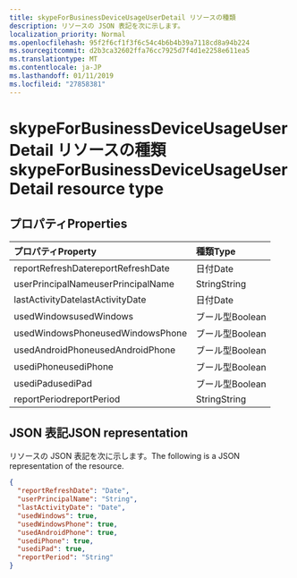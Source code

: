 ```yaml
---
title: skypeForBusinessDeviceUsageUserDetail リソースの種類
description: リソースの JSON 表記を次に示します。
localization_priority: Normal
ms.openlocfilehash: 95f2f6cf1f3f6c54c4b6b4b39a7118cd8a94b224
ms.sourcegitcommit: d2b3ca32602ffa76cc7925d7f4d1e2258e611ea5
ms.translationtype: MT
ms.contentlocale: ja-JP
ms.lasthandoff: 01/11/2019
ms.locfileid: "27858381"
---
```

# <a name="skypeforbusinessdeviceusageuserdetail-resource-type"></a><span data-ttu-id="b772c-103">skypeForBusinessDeviceUsageUserDetail リソースの種類</span><span class="sxs-lookup"><span data-stu-id="b772c-103">skypeForBusinessDeviceUsageUserDetail resource type</span></span>

## <a name="properties"></a><span data-ttu-id="b772c-104">プロパティ</span><span class="sxs-lookup"><span data-stu-id="b772c-104">Properties</span></span>

| <span data-ttu-id="b772c-105">プロパティ</span><span class="sxs-lookup"><span data-stu-id="b772c-105">Property</span></span>          | <span data-ttu-id="b772c-106">種類</span><span class="sxs-lookup"><span data-stu-id="b772c-106">Type</span></span>    |
| :---------------- | :------ |
| <span data-ttu-id="b772c-107">reportRefreshDate</span><span class="sxs-lookup"><span data-stu-id="b772c-107">reportRefreshDate</span></span> | <span data-ttu-id="b772c-108">日付</span><span class="sxs-lookup"><span data-stu-id="b772c-108">Date</span></span>    |
| <span data-ttu-id="b772c-109">userPrincipalName</span><span class="sxs-lookup"><span data-stu-id="b772c-109">userPrincipalName</span></span> | <span data-ttu-id="b772c-110">String</span><span class="sxs-lookup"><span data-stu-id="b772c-110">String</span></span>  |
| <span data-ttu-id="b772c-111">lastActivityDate</span><span class="sxs-lookup"><span data-stu-id="b772c-111">lastActivityDate</span></span>  | <span data-ttu-id="b772c-112">日付</span><span class="sxs-lookup"><span data-stu-id="b772c-112">Date</span></span>    |
| <span data-ttu-id="b772c-113">usedWindows</span><span class="sxs-lookup"><span data-stu-id="b772c-113">usedWindows</span></span>       | <span data-ttu-id="b772c-114">ブール型</span><span class="sxs-lookup"><span data-stu-id="b772c-114">Boolean</span></span> |
| <span data-ttu-id="b772c-115">usedWindowsPhone</span><span class="sxs-lookup"><span data-stu-id="b772c-115">usedWindowsPhone</span></span>  | <span data-ttu-id="b772c-116">ブール型</span><span class="sxs-lookup"><span data-stu-id="b772c-116">Boolean</span></span> |
| <span data-ttu-id="b772c-117">usedAndroidPhone</span><span class="sxs-lookup"><span data-stu-id="b772c-117">usedAndroidPhone</span></span>  | <span data-ttu-id="b772c-118">ブール型</span><span class="sxs-lookup"><span data-stu-id="b772c-118">Boolean</span></span> |
| <span data-ttu-id="b772c-119">usediPhone</span><span class="sxs-lookup"><span data-stu-id="b772c-119">usediPhone</span></span>        | <span data-ttu-id="b772c-120">ブール型</span><span class="sxs-lookup"><span data-stu-id="b772c-120">Boolean</span></span> |
| <span data-ttu-id="b772c-121">usediPad</span><span class="sxs-lookup"><span data-stu-id="b772c-121">usediPad</span></span>          | <span data-ttu-id="b772c-122">ブール型</span><span class="sxs-lookup"><span data-stu-id="b772c-122">Boolean</span></span> |
| <span data-ttu-id="b772c-123">reportPeriod</span><span class="sxs-lookup"><span data-stu-id="b772c-123">reportPeriod</span></span>      | <span data-ttu-id="b772c-124">String</span><span class="sxs-lookup"><span data-stu-id="b772c-124">String</span></span>  |

## <a name="json-representation"></a><span data-ttu-id="b772c-125">JSON 表記</span><span class="sxs-lookup"><span data-stu-id="b772c-125">JSON representation</span></span>

<span data-ttu-id="b772c-126">リソースの JSON 表記を次に示します。</span><span class="sxs-lookup"><span data-stu-id="b772c-126">The following is a JSON representation of the resource.</span></span>

<!-- {
  "blockType": "resource",
  "@odata.type": "microsoft.graph.skypeForBusinessDeviceUsageUserDetail"
} -->

```json
{
  "reportRefreshDate": "Date", 
  "userPrincipalName": "String", 
  "lastActivityDate": "Date", 
  "usedWindows": true, 
  "usedWindowsPhone": true, 
  "usedAndroidPhone": true, 
  "usediPhone": true, 
  "usediPad": true, 
  "reportPeriod": "String"
}
```
